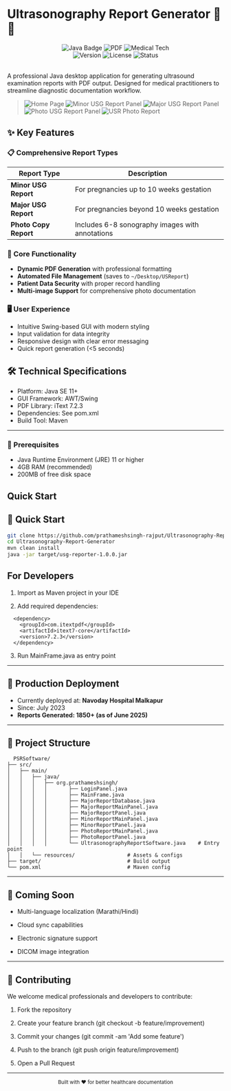 # Ultrasonography Report Generator 🏥📄

<div align="center">
  <img src="https://img.shields.io/badge/Java-ED8B00?style=for-the-badge&logo=openjdk&logoColor=white" alt="Java Badge" title="Java">
  <img src="https://img.shields.io/badge/PDF_Generation-FF0000?style=for-the-badge&logo=adobeacrobatreader&logoColor=white" alt="PDF">
  <img src="https://img.shields.io/badge/Medical-Tech-9cf?style=for-the-badge" alt="Medical Tech">
  <br>
  <img src="https://img.shields.io/badge/Version-1.8.5-blue?style=flat-square" alt="Version">
  <img src="https://img.shields.io/badge/License-MIT-green?style=flat-square" alt="License">
  <img src="https://img.shields.io/badge/Status-Production%20Ready-brightgreen?style=flat-square" alt="Status">
  
</div>

<br>

A professional Java desktop application for generating ultrasound examination reports with PDF output. Designed for medical practitioners to streamline diagnostic documentation workflow.

> ![Home Page](src/main/resources/readme-img/home-page.png)
> ![Minor USG Report Panel](src/main/resources/readme-img/minor-usg-report-panel.png)
> ![Major USG Report Panel](src/main/resources/readme-img/major-usg-report-panel.png)
> ![Photo USG Report Panel](src/main/resources/readme-img/photo-usg-report-panel.png)
> ![USR Photo Report](src/main/resources/readme-img/DEMOPATIENT_20250630_010815.jpg)

## ✨ Key Features

### 📋 Comprehensive Report Types
| Report Type | Description |
|-------------|-------------|
| **Minor USG Report** | For pregnancies up to 10 weeks gestation |
| **Major USG Report** | For pregnancies beyond 10 weeks gestation |
| **Photo Copy Report** | Includes 6-8 sonography images with annotations |

### 🚀 Core Functionality
- **Dynamic PDF Generation** with professional formatting
- **Automated File Management** (saves to `~/Desktop/USReport`)
- **Patient Data Security** with proper record handling
- **Multi-image Support** for comprehensive photo documentation

### 🖥️ User Experience
- Intuitive Swing-based GUI with modern styling
- Input validation for data integrity
- Responsive design with clear error messaging
- Quick report generation (<5 seconds)

## 🛠️ Technical Specifications

 - Platform: Java SE 11+
 - GUI Framework: AWT/Swing
 - PDF Library: iText 7.2.3
 - Dependencies: See pom.xml
 - Build Tool: Maven

---

### 🧰 Prerequisites
- Java Runtime Environment (JRE) 11 or higher
- 4GB RAM (recommended)
- 200MB of free disk space

## Quick Start
## 🔧 Quick Start

```bash
git clone https://github.com/prathameshsingh-rajput/Ultrasonography-Report-Generator.git
cd Ultrasonography-Report-Generator
mvn clean install
java -jar target/usg-reporter-1.0.0.jar
```


## For Developers
  1. Import as Maven project in your IDE

  2. Add required dependencies:
  ```
    <dependency>
      <groupId>com.itextpdf</groupId>
      <artifactId>itext7-core</artifactId>
      <version>7.2.3</version>
    </dependency>
  ```
  3. Run MainFrame.java as entry point

---

## 🏥 Production Deployment
  
  - Currently deployed at: **Navoday Hospital Malkapur**
  - Since: July 2023
  - **Reports Generated: 1850+ (as of June 2025)**

  --- 

  ## 📂 Project Structure

```
  PSRSoftware/
├── src/
│   ├── main/
│   │   ├── java/
│   │   │   ├── org.prathameshsingh/
│   │   │   │       ├── LoginPanel.java         
│   │   │   │       ├── MainFrame.java
│   │   │   │       ├── MajorReportDatabase.java
│   │   │   │       ├── MajorReportMainPanel.java
│   │   │   │       ├── MajorReportPanel.java         
│   │   │   │       ├── MinorReportMainPanel.java
│   │   │   │       ├── MinorReportPanel.java
│   │   │   │       ├── PhotoReportMainPanel.java
│   │   │   │       ├── PhotoReportPanel.java
│   │   │   │       └── UltrasonographyReportSoftware.java    # Entry point
│   │   └── resources/                 # Assets & configs
├── target/                            # Build output
└── pom.xml                            # Maven config
```

---

## 🌟 Coming Soon

- Multi-language localization (Marathi/Hindi)

- Cloud sync capabilities

- Electronic signature support

- DICOM image integration

---

## 🤝 Contributing
We welcome medical professionals and developers to contribute:

1. Fork the repository

2. Create your feature branch (git checkout -b feature/improvement)

3. Commit your changes (git commit -am 'Add some feature')

4. Push to the branch (git push origin feature/improvement)

5. Open a Pull Request

---

<div align="center"> <sub>Built with ❤️ for better healthcare documentation</sub> </div>

